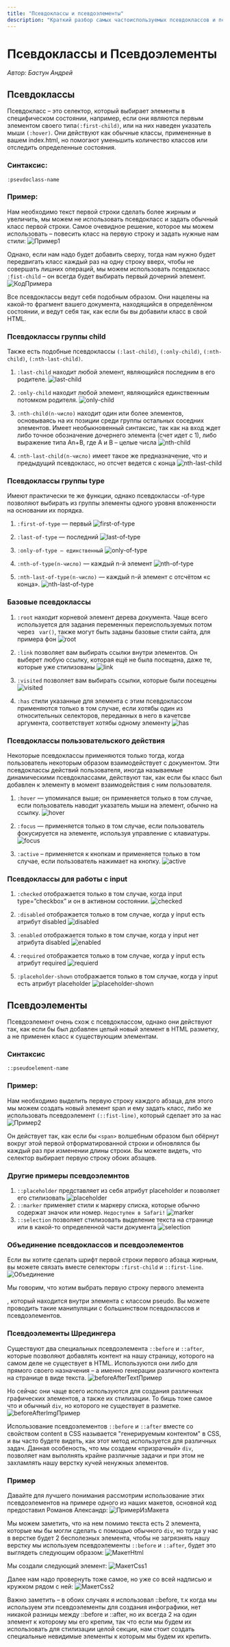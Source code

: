 ```yaml
---
title: "Псевдоклассы и псевдоэлементы"
description: "Краткий разбор самых частоиспользуемых псевдоклассов и псевдоэлементов."
---
```


# Псевдоклассы и Псевдоэлементы

*Автор: Бастун Андрей*

## Псевдоклассы

Псевдокласс – это селектор, который выбирает элементы в специфическом состоянии, например, если они являются первым элементом своего типа`(:first-child)`, или на них наведен указатель мыши `(:hover)`. Они действуют как обычные классы, примененные в вашем index.html, но помогают уменьшить количество классов или отследить определенные состояния.

### Синтаксис:

`:psevdoclass-name`

### Пример:

Нам необходимо текст первой строки сделать более жирным и увеличить, мы можем не использовать псевдокласс и задать обычный класс первой строки. Cамое очевидное решение, которое мы можем использовать – повесить класс на первую строку и задать нужные нам стили:
![Пример1](/web-course-site/pseudo/img1.jpg)

Однако, если нам надо будет добавить сверху, тогда нам нужно будет передвигать класс каждый раз на одну строку вверх, чтобы не совершать лишних операций, мы можем использовать псевдокласс `:fist-child` – он всегда будет выбирать первый дочерний элемент.
![КодПримера](/web-course-site/pseudo/img2.png)

Все псевдоклассы ведут себя подобным образом. Они нацелены на какой-то фрагмент вашего документа, находящийся в определённом состоянии, и ведут себя так, как если бы вы добавили класс в свой HTML.

### Псевдоклассы группы child

Также есть подобные псевдоклассы `(:last-child)`, `(:only-child)`, `(:nth-child)`, `(:nth-last-child)`.

1. `:last-child` находит любой элемент, являющийся последним в его родителе.
   ![last-child](/web-course-site/pseudo/img3.jpg)

2. `:only-child` находит любой элемент, являющийся единственным потомком родителя.
   ![only-child](/web-course-site/pseudo/img4.jpg)

3. `:nth-child(n-число)` находит один или более элементов, основываясь на их позиции среди группы остальных соседних элементов. Имеет необыкновенный синтаксис, так как на вход ждет либо точное обозначение дочернего элемента (счет идет с 1), либо выражение типа An+B, где A и B – целые числа
   ![nth-child](/web-course-site/pseudo/img5.jpg)

4. `:nth-last-child(n-число)` имеет такое же предназначение, что и предыдущий псевдокласс, но отсчет ведется с конца
   ![nth-last-child](/web-course-site/pseudo/img6.jpg)

### Псевдоклассы группы type

Имеют практически те же функции, однако псевдоклассы -of-type позволяют выбирать из группы элементы одного уровня вложенности на основании их порядка.

1. `:first-of-type` — первый
   ![first-of-type](/web-course-site/pseudo/img7.jpg)

2. `:last-of-type` — последний
   ![last-of-type](/web-course-site/pseudo/img8.jpg)

3. `:only-of-type – единственный`
   ![only-of-type](/web-course-site/pseudo/img9.jpg)

4. `:nth-of-type(n-число)` — каждый n-й элемент
   ![nth-of-type](/web-course-site/pseudo/img10.jpg)

5. `:nth-last-of-type(n-число)` — каждый n-й элемент с отсчётом «с конца».
   ![nth-last-of-type](/web-course-site/pseudo/img11.jpg)

### Базовые псевдоклассы

1. `:root` находит корневой элемент дерева документа. Чаще всего используется для задания переменных переиспользуемых потом через ` var()`, также могут быть заданы базовые стили сайта, для примера фон
   ![root](/web-course-site/pseudo/img12.png)

2. `:link` позволяет вам выбирать ссылки внутри элементов. Он выберет любую ссылку, которая ещё не была посещена, даже те, которые уже стилизованы
   ![link](/web-course-site/pseudo/img13.jpg)

3. `:visited` позволяет вам выбирать ссылки, которые были посещены
   ![visited](/web-course-site/pseudo/img14.jpg)

4. `:has` стили указанные для элемента с этим псевдоклассом применяются только в том случае, если хотябы один из относительных селекторов, переданных в него в качетсве аргумента, соответствует хотябы одному элементу
   ![has](/web-course-site/pseudo/img15.jpg)

### Псевдоклассы пользовательского действия

Некоторые псевдоклассы применяются только тогда, когда пользователь некоторым образом взаимодействует с документом. Эти псевдоклассы действий пользователя, иногда называемые динамическими псевдоклассами, действуют так, как если бы класс был добавлен к элементу в момент взаимодействия с ним пользователя.

1. `:hover` — упоминался выше; он применяется только в том случае, если пользователь наводит указатель мыши на элемент, обычно на ссылку.
   ![hover](/web-course-site/pseudo/img16.gif)

2. `:focus` — применяется только в том случае, если пользователь фокусируется на элементе, используя управление с клавиатуры.
   ![focus](/web-course-site/pseudo/img17.gif)

3. `:active` – применяется к кнопкам и применяется только в том случае, если пользователь нажимает на кнопку.
   ![active](/web-course-site/pseudo/img18.gif)

### Псевдоклассы для работы с input

1. `:checked` отображается только в том случае, когда input type=”checkbox” и он в активном состоянии.
   ![checked](/web-course-site/pseudo/img19.jpg)

2. `:disabled` отображается только в том случае, когда у input есть атрибут disabled
   ![disabled](/web-course-site/pseudo/img20.jpg)

3. `:enabled` отображается только в том случае, когда у input нет атрибута disabled
   ![enabled](/web-course-site/pseudo/img21.jpg)

4. `:required` отображается только в том случае, когда у input есть атрибут required
   ![requierd](/web-course-site/pseudo/img22.jpg)

5. `:placeholder-shown` отображается только в том случае, когда у input есть атрибут placeholder
   ![placeholder-shown](/web-course-site/pseudo/img23.jpg)

## Псевдоэлементы

Псевдоэлемент очень схож с псевдоклассом, однако они действуют так, как если бы был добавлен целый новый элемент в HTML разметку, а не применен класс к существующим элементам.

### Синтаксис

`::pseudoelement-name`

### Пример:

Нам необходимо выделить первую строку каждого абзаца, для этого мы можем создать новый элемент span и ему задать класс, либо же использовать псевдоэлемент `(::fist-line)`, который сделает это за нас
![Пример2](/web-course-site/pseudo/img24.jpg)

Он действует так, как если бы `<span>` волшебным образом был обёрнут вокруг этой первой отформатированной строки и обновлялся бы каждый раз при изменении длины строки.
Вы можете видеть, что селектор выбирает первую строку обоих абзацев.

### Другие примеры псевдоэлемнтов

1. `::placeholder` представляет из себя атрибут placeholder и позволяет его стилизовать
   ![placeholder](/web-course-site/pseudo/img25.jpg)
2. `::marker` применяет стили к маркеру списка, которые обычно содержат значок или номер.
   `Недоступен в Safari!`
   ![marker](/web-course-site/pseudo/img26.jpg)
3. `::selection` позволяет стилизовать выделение текста на странице или в какой-то определенной части документа
   ![selection](/web-course-site/pseudo/img27.jpg)

### Объединение псевдоклассов и псевдоэлементов

Если вы хотите сделать шрифт первой строки первого абзаца жирным, вы можете связать вместе селекторы `:first-child` и `::first-line`.
![Объединение](/web-course-site/pseudo/img28.jpg)

Мы говорим, что хотим выбрать первую строку первого элемента <p>, который находится внутри элемента с классом pseudo.
Вы можете проводить такие манипуляции с большинством псевдоклассов и псевдоэлементов.

### Псевдоэлементы Шредингера

Существуют два специальных псевдоэлемента `::before` и `::after`, которые позволяют добавлять контент на нашу страницу, которого на самом деле не существует в HTML. Используются они либо для прямого своего назначения – а именно генерации различного контента на странице в виде текста.
![beforeAfterTextПример](/web-course-site/pseudo/img29.jpg)

Но сейчас они чаще всего используются для создания различных графических элементов, а также их стилизации. То бишь тоже самое что и обычный `div`, но которого не существует в разметке.
![beforeAfterImgПример](/web-course-site/pseudo/img30.jpg)

Использование псевдоэлементов `::before` и `::after` вместе со свойством content в CSS называется "генерируемым контентом" в CSS, и вы часто будете видеть, как этот метод используется для различных задач.
Данная особеность, что мы создаем «призрачный» `div`, позволяет нам выполнять крайне различные задачи и при этом не захламлять нашу верстку кучей ненужных элементов.

### Пример

Давайте для лучшего понимания рассмотрим использование этих псевдоэлементов на примере одного из наших макетов, основной код предоставил Романов Александр:
![ПримерИзМакета](/web-course-site/pseudo/img31.jpg)

Мы можем заметить, что на нем помимо текста есть 2 элемента, которые мы бы могли сделать с помощью обычного `div`, но тогда у нас в верстке будет 2 бесполезных элемента, чтобы не загрязнять нашу верстку мы используем псевдоэлементы `::before` и `::after`, будет это выглядеть следующим образом:
![МакетHtml](/web-course-site/pseudo/img32.png)

Мы создали следующий элемент:
![МакетCss1](/web-course-site/pseudo/img33.jpg)

Далее нам надо провернуть тоже самое, но уже со всей надписью и кружком рядом с ней:
![МакетCss2](/web-course-site/pseudo/img34.jpg)

Важно заметить – в обоих случаях я использовал ::before, т.к когда мы используем эти псевдоэлементы для создания инфографики, нет никакой разницы между ::before и ::after, но их всегда 2 на один элемент к которому мы его крепим, так что если мы будем их использовать для стилизации целой секции, нам стоит создать специальные невидимые элементы к которым мы будем их крепить.
